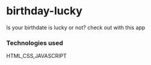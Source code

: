 # birthday-lucky
Is your birthdate is lucky or not?
check out with this app

### Technologies used
HTML,CSS,JAVASCRIPT

